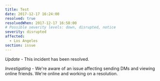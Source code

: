 ```yaml
---
title: Test
date: 2017-12-17 16:24:00
resolved: true
resolvedWhen: 2017-12-17 16:58:00
# Possible severity levels: down, disrupted, notice
severity: disrupted
affected:
  - Los Angeles
section: issue
---
```


*Update* - This incident has been resolved.

*Investigating* - We're aware of an issue affecting sending DMs and viewing online friends. We're online and working on a resolution.
